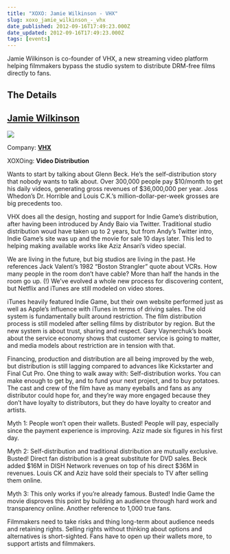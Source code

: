```yaml
---
title: "XOXO: Jamie Wilkinson - VHX"
slug: xoxo_jamie_wilkinson_-_vhx
date_published: 2012-09-16T17:49:23.000Z
date_updated: 2012-09-16T17:49:23.000Z
tags: [events]
---
```


Jamie Wilkinson is co-founder of VHX, a new streaming video platform helping filmmakers bypass the studio system to distribute DRM-free films directly to fans.

## The Details

## [Jamie Wilkinson](https://twitter.com/jamiew)

![](https://cdn.glitch.global/c4e475b2-a54e-47e0-973c-ed0bd1b46262/jdubs-headshot-by-irene5_normal.jpg?v=1670739900313)

Company: **[VHX](http://www.vhx.tv/)**

XOXOing: **Video Distribution**

Wants to start by talking about Glenn Beck. He’s the self-distribution story that nobody wants to talk about. Over 300,000 people pay $10/month to get his daily videos, generating gross revenues of $36,000,000 per year. Joss Whedon’s Dr. Horrible and Louis C.K.’s million-dollar-per-week grosses are big precedents too.  

VHX does all the design, hosting and support for Indie Game’s distribution, after having been introduced by Andy Baio via Twitter. Traditional studio distribution woud have taken up to 2 years, but from Andy’s Twitter intro, Indie Game’s site was up and the movie for sale 10 days later. This led to helping making available works like Aziz Ansari’s video special.  

We are living in the future, but big studios are living in the past. He references Jack Valenti’s 1982 “Boston Strangler” quote about VCRs. How many people in the room don’t have cable? More than half the hands in the room go up. (!) We’ve evolved a whole new process for discovering content, but Netflix and iTunes are still modeled on video stores.  

iTunes heavily featured Indie Game, but their own website performed just as well as Apple’s influence with iTunes in terms of driving sales. The old system is fundamentally built around restriction. The film distribution process is still modeled after selling films by distributor by region. But the new system is about trust, sharing and respect. Gary Vaynerchuk’s book about the service economy shows that customer service is going to matter, and media models about restriction are in tension with that.  

Financing, production and distribution are all being improved by the web, but distribution is still lagging compared to advances like Kickstarter and Final Cut Pro. One thing to walk away with: Self-distribution works. You can make enough to get by, and to fund your next project, and to buy potatoes. The cast and crew of the film have as many eyeballs and fans as any distributor could hope for, and they’re way more engaged because they don’t have loyalty to distributors, but they do have loyalty to creator and artists.  

Myth 1: People won’t open their wallets. Busted! People will pay, especially since the payment experience is improving. Aziz made six figures in his first day.  

Myth 2: Self-distribution and traditional distribution are mutually exclusive. Busted! Direct fan distribution is a great substitute for DVD sales. Beck added $16M in DISH Network revenues on top of his direct $36M in revenues. Louis CK and Aziz have sold their specials to TV after selling them online.  

Myth 3: This only works if you’re already famous. Busted! Indie Game the movie disproves this point by building an audience through hard work and transparency online. Another reference to 1,000 true fans.  

Filmmakers need to take risks and thing long-term about audience needs and retaining rights. Selling rights without thinking about options and alternatives is short-sighted. Fans have to open up their wallets more, to support artists and filmmakers.
